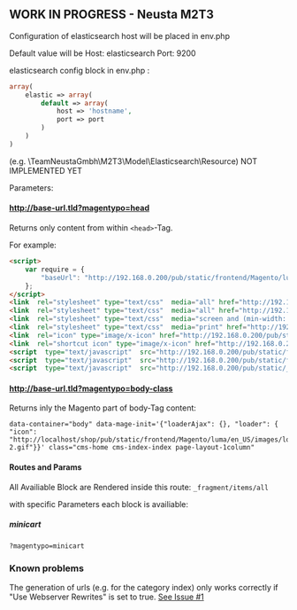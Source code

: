 ## WORK IN PROGRESS - Neusta M2T3

Configuration of elasticsearch host will be placed in env.php

Default value will be
Host: elasticsearch
Port: 9200

elasticsearch config block in env.php :
```php
array(
    elastic => array(
        default => array(
            host => 'hostname',
            port => port
        )
    )
)
```

(e.g. \TeamNeustaGmbh\M2T3\Model\Elasticsearch\Resource) NOT IMPLEMENTED YET

Parameters:
#### http://base-url.tld?magentypo=head
Returns only content from within `<head>`-Tag.

For example:

```html
<script>
    var require = {
        "baseUrl": "http://192.168.0.200/pub/static/frontend/Magento/luma/en_US"
    };
</script>
<link  rel="stylesheet" type="text/css"  media="all" href="http://192.168.0.200/pub/static/frontend/Magento/luma/en_US/mage/calendar.css" />
<link  rel="stylesheet" type="text/css"  media="all" href="http://192.168.0.200/pub/static/frontend/Magento/luma/en_US/css/styles-m.css" />
<link  rel="stylesheet" type="text/css"  media="screen and (min-width: 768px)" href="http://192.168.0.200/pub/static/frontend/Magento/luma/en_US/css/styles-l.css" />
<link  rel="stylesheet" type="text/css"  media="print" href="http://192.168.0.200/pub/static/frontend/Magento/luma/en_US/css/print.css" />
<link  rel="icon" type="image/x-icon" href="http://192.168.0.200/pub/static/frontend/Magento/luma/en_US/Magento_Theme/favicon.ico" />
<link  rel="shortcut icon" type="image/x-icon" href="http://192.168.0.200/pub/static/frontend/Magento/luma/en_US/Magento_Theme/favicon.ico" />
<script  type="text/javascript"  src="http://192.168.0.200/pub/static/frontend/Magento/luma/en_US/requirejs/require.js"></script>
<script  type="text/javascript"  src="http://192.168.0.200/pub/static/frontend/Magento/luma/en_US/mage/requirejs/mixins.js"></script>
<script  type="text/javascript"  src="http://192.168.0.200/pub/static/_requirejs/frontend/Magento/luma/en_US/requirejs-config.js"></script>
```
#### http://base-url.tld?magentypo=body-class
Returns inly the Magento part of body-Tag content:

```
data-container="body" data-mage-init='{"loaderAjax": {}, "loader": { "icon": "http://localhost/shop/pub/static/frontend/Magento/luma/en_US/images/loader-2.gif"}}' class="cms-home cms-index-index page-layout-1column"
```

#### Routes and Params
All Availiable Block are Rendered inside this route: 
`_fragment/items/all`

with specific Parameters each block is availiable:

##### minicart
```?magentypo=minicart```

### Known problems

The generation of urls (e.g. for the category index) only works correctly if "Use Webserver Rewrites" is set to true.
[See Issue #1](https://github.com/teamneusta/m2t3-magento)
